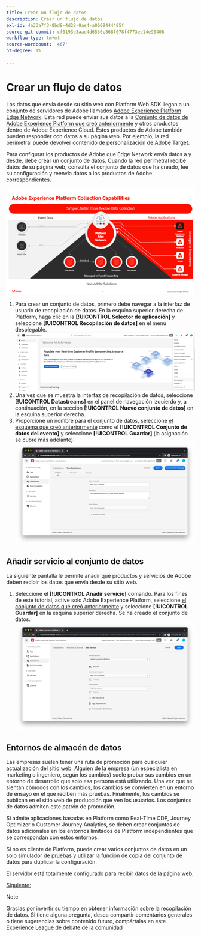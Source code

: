 ```yaml
---
title: Crear un flujo de datos
description: Crear un flujo de datos
exl-id: 4a33a7f3-8bd8-4d28-9ae4-a0609444485f
source-git-commit: cf0193e3aae4d6536c868f078f4773ee14e90408
workflow-type: tm+mt
source-wordcount: '467'
ht-degree: 1%

---
```


# Crear un flujo de datos

Los datos que envía desde su sitio web con Platform Web SDK llegan a un conjunto de servidores de Adobe llamados [Adobe Experience Platform Edge Network](https://business.adobe.com/products/experience-platform/experience-platform-edge-network.html). Esta red puede enviar sus datos a la [Conjunto de datos de Adobe Experience Platform que creó anteriormente](create-a-schema.md) y otros productos dentro de Adobe Experience Cloud. Estos productos de Adobe también pueden responder con datos a su página web. Por ejemplo, la red perimetral puede devolver contenido de personalización de Adobe Target.

Para configurar los productos de Adobe que Edge Network envía datos a y desde, debe crear un conjunto de datos. Cuando la red perimetral recibe datos de su página web, consulta el conjunto de datos que ha creado, lee su configuración y reenvía datos a los productos de Adobe correspondientes.

![Configuración del producto Datastream](../assets/datastream-diagram.png)

1. Para crear un conjunto de datos, primero debe navegar a la interfaz de usuario de recopilación de datos. En la esquina superior derecha de Platform, haga clic en la **[!UICONTROL Selector de aplicación]** y seleccione **[!UICONTROL Recopilación de datos]** en el menú desplegable.
   ![Menú de recopilación de datos](../assets/data-collection-menu.png)
1. Una vez que se muestra la interfaz de recopilación de datos, seleccione **[!UICONTROL Datastreams]** en el panel de navegación izquierdo y, a continuación, en la sección **[!UICONTROL Nuevo conjunto de datos]** en la esquina superior derecha.
1. Proporcione un nombre para el conjunto de datos, seleccione [el esquema que creó anteriormente](create-a-schema.md) como el **[!UICONTROL Conjunto de datos del evento]** y seleccione **[!UICONTROL Guardar]** (la asignación se cubre más adelante).
   ![Nombre y descripción del conjunto de datos](../assets/datastream-name-description.png)

## Añadir servicio al conjunto de datos

La siguiente pantalla le permite añadir qué productos y servicios de Adobe deben recibir los datos que envía desde su sitio web.

1. Seleccione el **[!UICONTROL Añadir servicio]** comando. Para los fines de este tutorial, active solo Adobe Experience Platform, seleccione [el conjunto de datos que creó anteriormente](create-a-dataset.md) y seleccione **[!UICONTROL Guardar]** en la esquina superior derecha. Se ha creado el conjunto de datos.
   ![Configuración del producto Datastream](../assets/datastream-product-configuration.png)

## Entornos de almacén de datos

Las empresas suelen tener una ruta de promoción para cualquier actualización del sitio web. Alguien de la empresa (un especialista en marketing o ingeniero, según los cambios) suele probar sus cambios en un entorno de desarrollo que solo esa persona está utilizando. Una vez que se sientan cómodos con los cambios, los cambios se convierten en un entorno de ensayo en el que reciben más pruebas. Finalmente, los cambios se publican en el sitio web de producción que ven los usuarios. Los conjuntos de datos admiten este patrón de promoción.

Si admite aplicaciones basadas en Platform como Real-Time CDP, Journey Optimizer o Customer Journey Analytics, se deben crear conjuntos de datos adicionales en los entornos limitados de Platform independientes que se correspondan con estos entornos.

Si no es cliente de Platform, puede crear varios conjuntos de datos en un solo simulador de pruebas y utilizar la función de copia del conjunto de datos para duplicar la configuración.

El servidor está totalmente configurado para recibir datos de la página web.

[Siguiente: ](../configure-the-client/whats-a-data-layer.md)

>[!NOTE]
>
>Gracias por invertir su tiempo en obtener información sobre la recopilación de datos. Si tiene alguna pregunta, desea compartir comentarios generales o tiene sugerencias sobre contenido futuro, compártalas en este [Experience League de debate de la comunidad](https://experienceleaguecommunities.adobe.com/t5/adobe-experience-platform-launch/tutorial-discussion-use-adobe-experience-platform-data/m-p/543877)
